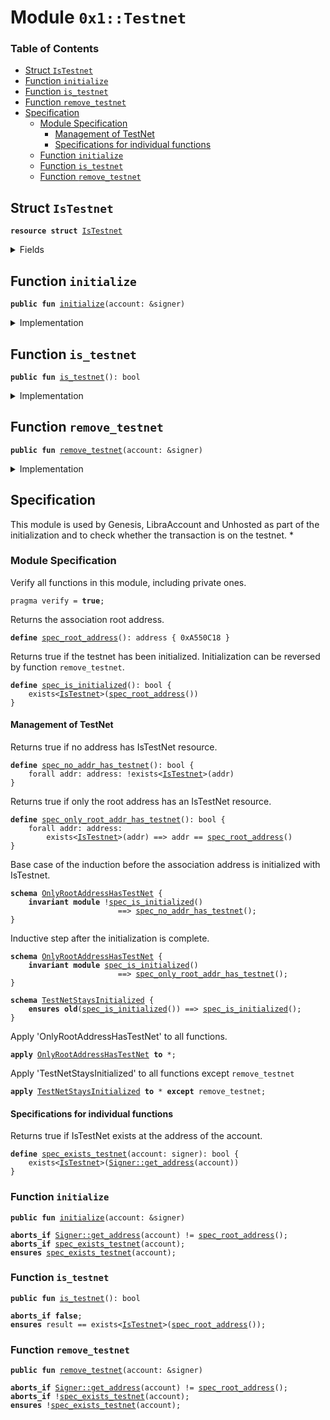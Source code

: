 
<a name="0x1_Testnet"></a>

# Module `0x1::Testnet`

### Table of Contents

-  [Struct `IsTestnet`](#0x1_Testnet_IsTestnet)
-  [Function `initialize`](#0x1_Testnet_initialize)
-  [Function `is_testnet`](#0x1_Testnet_is_testnet)
-  [Function `remove_testnet`](#0x1_Testnet_remove_testnet)
-  [Specification](#0x1_Testnet_Specification)
    -  [Module Specification](#0x1_Testnet_@Module_Specification)
        -  [Management of TestNet](#0x1_Testnet_@Management_of_TestNet)
        -  [Specifications for individual functions](#0x1_Testnet_@Specifications_for_individual_functions)
    -  [Function `initialize`](#0x1_Testnet_Specification_initialize)
    -  [Function `is_testnet`](#0x1_Testnet_Specification_is_testnet)
    -  [Function `remove_testnet`](#0x1_Testnet_Specification_remove_testnet)



<a name="0x1_Testnet_IsTestnet"></a>

## Struct `IsTestnet`



<pre><code><b>resource</b> <b>struct</b> <a href="#0x1_Testnet_IsTestnet">IsTestnet</a>
</code></pre>



<details>
<summary>Fields</summary>


<dl>
<dt>

<code>dummy_field: bool</code>
</dt>
<dd>

</dd>
</dl>


</details>

<a name="0x1_Testnet_initialize"></a>

## Function `initialize`



<pre><code><b>public</b> <b>fun</b> <a href="#0x1_Testnet_initialize">initialize</a>(account: &signer)
</code></pre>



<details>
<summary>Implementation</summary>


<pre><code><b>public</b> <b>fun</b> <a href="#0x1_Testnet_initialize">initialize</a>(account: &signer) {
    <b>assert</b>(<a href="Signer.md#0x1_Signer_address_of">Signer::address_of</a>(account) == <a href="CoreAddresses.md#0x1_CoreAddresses_ASSOCIATION_ROOT_ADDRESS">CoreAddresses::ASSOCIATION_ROOT_ADDRESS</a>(), 0);
    move_to(account, <a href="#0x1_Testnet_IsTestnet">IsTestnet</a>{})
}
</code></pre>



</details>

<a name="0x1_Testnet_is_testnet"></a>

## Function `is_testnet`



<pre><code><b>public</b> <b>fun</b> <a href="#0x1_Testnet_is_testnet">is_testnet</a>(): bool
</code></pre>



<details>
<summary>Implementation</summary>


<pre><code><b>public</b> <b>fun</b> <a href="#0x1_Testnet_is_testnet">is_testnet</a>(): bool {
    exists&lt;<a href="#0x1_Testnet_IsTestnet">IsTestnet</a>&gt;(<a href="CoreAddresses.md#0x1_CoreAddresses_ASSOCIATION_ROOT_ADDRESS">CoreAddresses::ASSOCIATION_ROOT_ADDRESS</a>())
}
</code></pre>



</details>

<a name="0x1_Testnet_remove_testnet"></a>

## Function `remove_testnet`



<pre><code><b>public</b> <b>fun</b> <a href="#0x1_Testnet_remove_testnet">remove_testnet</a>(account: &signer)
</code></pre>



<details>
<summary>Implementation</summary>


<pre><code><b>public</b> <b>fun</b> <a href="#0x1_Testnet_remove_testnet">remove_testnet</a>(account: &signer)
<b>acquires</b> <a href="#0x1_Testnet_IsTestnet">IsTestnet</a> {
    <b>assert</b>(<a href="Signer.md#0x1_Signer_address_of">Signer::address_of</a>(account) == <a href="CoreAddresses.md#0x1_CoreAddresses_ASSOCIATION_ROOT_ADDRESS">CoreAddresses::ASSOCIATION_ROOT_ADDRESS</a>(), 0);
    <a href="#0x1_Testnet_IsTestnet">IsTestnet</a>{} = move_from&lt;<a href="#0x1_Testnet_IsTestnet">IsTestnet</a>&gt;(<a href="CoreAddresses.md#0x1_CoreAddresses_ASSOCIATION_ROOT_ADDRESS">CoreAddresses::ASSOCIATION_ROOT_ADDRESS</a>());
}
</code></pre>



</details>

<a name="0x1_Testnet_Specification"></a>

## Specification


This module is used by Genesis, LibraAccount and Unhosted as part of
the initialization and to check whether the transaction is on the
testnet.
*

<a name="0x1_Testnet_@Module_Specification"></a>

### Module Specification


Verify all functions in this module, including private ones.


<pre><code>pragma verify = <b>true</b>;
</code></pre>


Returns the association root address.


<a name="0x1_Testnet_spec_root_address"></a>


<pre><code><b>define</b> <a href="#0x1_Testnet_spec_root_address">spec_root_address</a>(): address { 0xA550C18 }
</code></pre>


Returns true if the testnet has been initialized.
Initialization can be reversed by function
<code>remove_testnet</code>.


<a name="0x1_Testnet_spec_is_initialized"></a>


<pre><code><b>define</b> <a href="#0x1_Testnet_spec_is_initialized">spec_is_initialized</a>(): bool {
    exists&lt;<a href="#0x1_Testnet_IsTestnet">IsTestnet</a>&gt;(<a href="#0x1_Testnet_spec_root_address">spec_root_address</a>())
}
</code></pre>



<a name="0x1_Testnet_@Management_of_TestNet"></a>

#### Management of TestNet


Returns true if no address has IsTestNet resource.


<a name="0x1_Testnet_spec_no_addr_has_testnet"></a>


<pre><code><b>define</b> <a href="#0x1_Testnet_spec_no_addr_has_testnet">spec_no_addr_has_testnet</a>(): bool {
    forall addr: address: !exists&lt;<a href="#0x1_Testnet_IsTestnet">IsTestnet</a>&gt;(addr)
}
</code></pre>


Returns true if only the root address has an IsTestNet resource.


<a name="0x1_Testnet_spec_only_root_addr_has_testnet"></a>


<pre><code><b>define</b> <a href="#0x1_Testnet_spec_only_root_addr_has_testnet">spec_only_root_addr_has_testnet</a>(): bool {
    forall addr: address:
        exists&lt;<a href="#0x1_Testnet_IsTestnet">IsTestnet</a>&gt;(addr) ==&gt; addr == <a href="#0x1_Testnet_spec_root_address">spec_root_address</a>()
}
</code></pre>




<a name="0x1_Testnet_OnlyRootAddressHasTestNet"></a>

Base case of the induction before the association address is
initialized with IsTestnet.


<pre><code><b>schema</b> <a href="#0x1_Testnet_OnlyRootAddressHasTestNet">OnlyRootAddressHasTestNet</a> {
    <b>invariant</b> <b>module</b> !<a href="#0x1_Testnet_spec_is_initialized">spec_is_initialized</a>()
                        ==&gt; <a href="#0x1_Testnet_spec_no_addr_has_testnet">spec_no_addr_has_testnet</a>();
}
</code></pre>


Inductive step after the initialization is complete.


<pre><code><b>schema</b> <a href="#0x1_Testnet_OnlyRootAddressHasTestNet">OnlyRootAddressHasTestNet</a> {
    <b>invariant</b> <b>module</b> <a href="#0x1_Testnet_spec_is_initialized">spec_is_initialized</a>()
                        ==&gt; <a href="#0x1_Testnet_spec_only_root_addr_has_testnet">spec_only_root_addr_has_testnet</a>();
}
</code></pre>




<a name="0x1_Testnet_TestNetStaysInitialized"></a>


<pre><code><b>schema</b> <a href="#0x1_Testnet_TestNetStaysInitialized">TestNetStaysInitialized</a> {
    <b>ensures</b> <b>old</b>(<a href="#0x1_Testnet_spec_is_initialized">spec_is_initialized</a>()) ==&gt; <a href="#0x1_Testnet_spec_is_initialized">spec_is_initialized</a>();
}
</code></pre>



Apply 'OnlyRootAddressHasTestNet' to all functions.


<pre><code><b>apply</b> <a href="#0x1_Testnet_OnlyRootAddressHasTestNet">OnlyRootAddressHasTestNet</a> <b>to</b> *;
</code></pre>


Apply 'TestNetStaysInitialized' to all functions except
<code>remove_testnet</code>


<pre><code><b>apply</b> <a href="#0x1_Testnet_TestNetStaysInitialized">TestNetStaysInitialized</a> <b>to</b> * <b>except</b> remove_testnet;
</code></pre>



<a name="0x1_Testnet_@Specifications_for_individual_functions"></a>

#### Specifications for individual functions


Returns true if IsTestNet exists at the address of the account.


<a name="0x1_Testnet_spec_exists_testnet"></a>


<pre><code><b>define</b> <a href="#0x1_Testnet_spec_exists_testnet">spec_exists_testnet</a>(account: signer): bool {
    exists&lt;<a href="#0x1_Testnet_IsTestnet">IsTestnet</a>&gt;(<a href="Signer.md#0x1_Signer_get_address">Signer::get_address</a>(account))
}
</code></pre>



<a name="0x1_Testnet_Specification_initialize"></a>

### Function `initialize`


<pre><code><b>public</b> <b>fun</b> <a href="#0x1_Testnet_initialize">initialize</a>(account: &signer)
</code></pre>




<pre><code><b>aborts_if</b> <a href="Signer.md#0x1_Signer_get_address">Signer::get_address</a>(account) != <a href="#0x1_Testnet_spec_root_address">spec_root_address</a>();
<b>aborts_if</b> <a href="#0x1_Testnet_spec_exists_testnet">spec_exists_testnet</a>(account);
<b>ensures</b> <a href="#0x1_Testnet_spec_exists_testnet">spec_exists_testnet</a>(account);
</code></pre>



<a name="0x1_Testnet_Specification_is_testnet"></a>

### Function `is_testnet`


<pre><code><b>public</b> <b>fun</b> <a href="#0x1_Testnet_is_testnet">is_testnet</a>(): bool
</code></pre>




<pre><code><b>aborts_if</b> <b>false</b>;
<b>ensures</b> result == exists&lt;<a href="#0x1_Testnet_IsTestnet">IsTestnet</a>&gt;(<a href="#0x1_Testnet_spec_root_address">spec_root_address</a>());
</code></pre>



<a name="0x1_Testnet_Specification_remove_testnet"></a>

### Function `remove_testnet`


<pre><code><b>public</b> <b>fun</b> <a href="#0x1_Testnet_remove_testnet">remove_testnet</a>(account: &signer)
</code></pre>




<pre><code><b>aborts_if</b> <a href="Signer.md#0x1_Signer_get_address">Signer::get_address</a>(account) != <a href="#0x1_Testnet_spec_root_address">spec_root_address</a>();
<b>aborts_if</b> !<a href="#0x1_Testnet_spec_exists_testnet">spec_exists_testnet</a>(account);
<b>ensures</b> !<a href="#0x1_Testnet_spec_exists_testnet">spec_exists_testnet</a>(account);
</code></pre>
